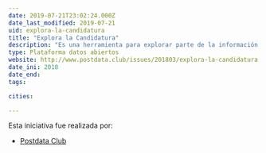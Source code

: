 ```yaml
---
date: 2019-07-21T23:02:24.000Z
date_last_modified: 2019-07-21
uid: explora-la-candidatura
title: "Explora la Candidatura"
description: "Es una herramienta para explorar parte de la información sobre el parlamento a partir de los datos contenidos en las biografías publicadas de los candidatos a diputados."
type: Plataforma datos abiertos
website: http://www.postdata.club/issues/201803/explora-la-candidatura.html
date_ini: 2018
date_end: 
tags:

cities: 

---
```


Esta iniciativa fue realizada por:

- [Postdata Club](/organizaciones/postdata-club-cuba)
